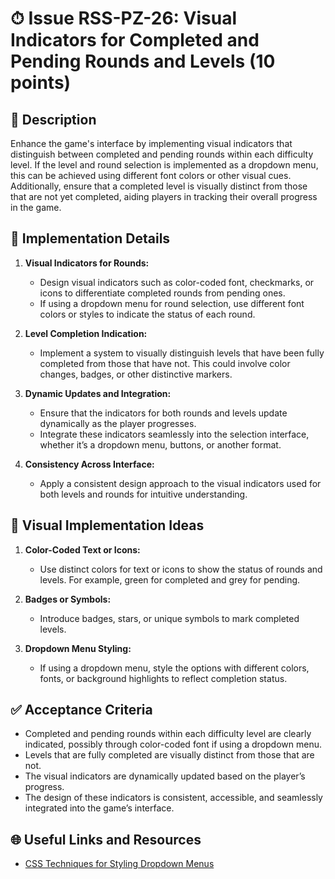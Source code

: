 # ⏱ Issue RSS-PZ-26: Visual Indicators for Completed and Pending Rounds and Levels (10 points)

## 📝 Description

Enhance the game's interface by implementing visual indicators that distinguish between completed and pending rounds within each difficulty level. If the level and round selection is implemented as a dropdown menu, this can be achieved using different font colors or other visual cues. Additionally, ensure that a completed level is visually distinct from those that are not yet completed, aiding players in tracking their overall progress in the game.

## 🔨 Implementation Details

1. **Visual Indicators for Rounds:**

   - Design visual indicators such as color-coded font, checkmarks, or icons to differentiate completed rounds from pending ones.
   - If using a dropdown menu for round selection, use different font colors or styles to indicate the status of each round.

2. **Level Completion Indication:**

   - Implement a system to visually distinguish levels that have been fully completed from those that have not. This could involve color changes, badges, or other distinctive markers.

3. **Dynamic Updates and Integration:**

   - Ensure that the indicators for both rounds and levels update dynamically as the player progresses.
   - Integrate these indicators seamlessly into the selection interface, whether it’s a dropdown menu, buttons, or another format.

4. **Consistency Across Interface:**

   - Apply a consistent design approach to the visual indicators used for both levels and rounds for intuitive understanding.

## 🎨 Visual Implementation Ideas

1. **Color-Coded Text or Icons:**

   - Use distinct colors for text or icons to show the status of rounds and levels. For example, green for completed and grey for pending.

2. **Badges or Symbols:**

   - Introduce badges, stars, or unique symbols to mark completed levels.

3. **Dropdown Menu Styling:**
   - If using a dropdown menu, style the options with different colors, fonts, or background highlights to reflect completion status.

## ✅ Acceptance Criteria

- Completed and pending rounds within each difficulty level are clearly indicated, possibly through color-coded font if using a dropdown menu.
- Levels that are fully completed are visually distinct from those that are not.
- The visual indicators are dynamically updated based on the player’s progress.
- The design of these indicators is consistent, accessible, and seamlessly integrated into the game’s interface.

## 🌐 Useful Links and Resources

- [CSS Techniques for Styling Dropdown Menus](https://www.w3schools.com/css/css_dropdowns.asp)
